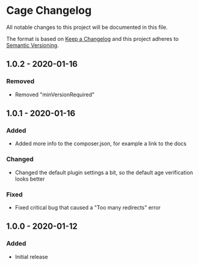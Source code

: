 # Cage Changelog

All notable changes to this project will be documented in this file.

The format is based on [Keep a Changelog](http://keepachangelog.com/) and this project adheres to [Semantic Versioning](http://semver.org/).

## 1.0.2 - 2020-01-16
### Removed
- Removed "minVersionRequired"

## 1.0.1 - 2020-01-16
### Added
- Added more info to the composer.json, for example a link to the docs

### Changed
- Changed the default plugin settings a bit, so the default age verification looks better

### Fixed
- Fixed critical bug that caused a "Too many redirects" error

## 1.0.0 - 2020-01-12
### Added
- Initial release
